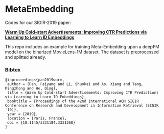 # MetaEmbedding
Codes for our SIGIR-2019 paper: 

**[Warm Up Cold-start Advertisements: Improving CTR Predictions via Learning to Learn ID Embeddings](https://arxiv.org/abs/1904.11547)**

This repo includes an example for training Meta-Embedding upon a deepFM model on the binarized MovieLens-1M dataset. The dataset is preprocessed and splitted already.

### Bibtex

```
@inproceedings{pan2019warm,
 author = {Pan, Feiyang and Li, Shuokai and Ao, Xiang and Tang, Pingzhong and He, Qing},
 title = {Warm Up Cold-start Advertisements: Improving CTR Predictions via Learning to Learn ID Embeddings},
 booktitle = {Proceedings of the 42nd International ACM SIGIR Conference on Research and Development in Information Retrieval (SIGIR '19)},
 year = {2019},
 location = {Paris, France},
 doi = {10.1145/3331184.3331268}
} 
```
